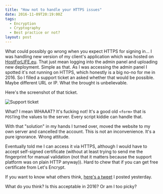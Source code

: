 ```yaml
---
title: "How not to handle your HTTPS issues"
date: 2016-11-09T20:19:00Z
tags:
  - Encryption
  - Cryptography
  - Best practice or not?
layout: post
---
```

What could possibly go wrong when you expect HTTPS for signing in... I was handling new version of my client's application which was hosted on [HostForLIFE.eu][1]. That just mean logging into the admin panel and uploading new deployment. Simple as that. As I was accessing the admin panel I spotted it's not running on HTTPS, which honestly is a big no-no for me in 2016. So I filled a support ticket an asked whether that would be possible. Maybe different URL or IP. What the brought is unbelievable.

<!-- excerpt -->

Here's the screenshot of that ticket.

![Support ticket](/i/233583/ticket.jpg)

What? I mean WHAAAT? It's fucking not! It's a good old `<form>` that is `POST`ing the values to the server. Every script kiddie can handle that.

With that "solution" in my hands I turned over, moved the website to my own server and cancelled the account. This is not an inconvenience. It's a pure ignorance. Wrong attitude. 

Eventually told me I can access it via HTTPS, although I would have to accept self-signed certificate (without at least trying to send me the fingerprint for manual validation (not that it matters because the support platform was on plain HTTP anyway)). Hard to chew that if you can get free certificate from Let's Encrypt.

If you want to know what others think, [here's a tweet][2] I posted yesterday.

What do you think? Is this acceptable in 2016? Or am I too picky?

[1]: http://hostforlife.eu/
[2]: https://twitter.com/cincura_net/status/795719590017900546